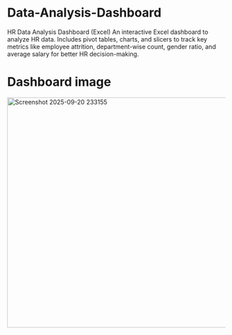 # Data-Analysis-Dashboard
HR Data Analysis Dashboard (Excel) An interactive Excel dashboard to analyze HR data. Includes pivot tables, charts, and slicers to track key metrics like employee attrition, department-wise count, gender ratio, and average salary for better HR decision-making.

# Dashboard image
<img width="1249" height="532" alt="Screenshot 2025-09-20 233155" src="https://github.com/user-attachments/assets/643875c3-5e34-44f7-92cf-721d2326ea15" />

